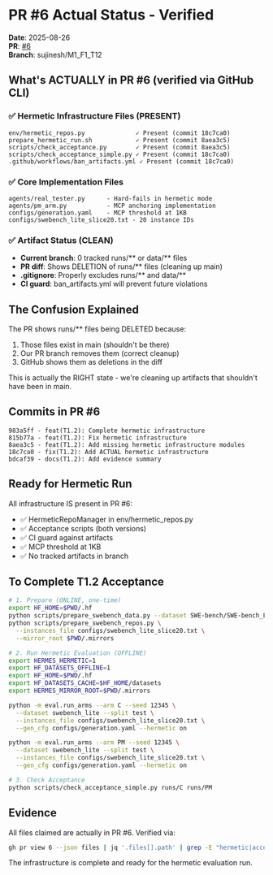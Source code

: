 # PR #6 Actual Status - Verified

**Date**: 2025-08-26  
**PR**: [#6](https://github.com/SujeethJinesh/HermesDevelopment/pull/6)  
**Branch**: sujinesh/M1_F1_T12  

## What's ACTUALLY in PR #6 (verified via GitHub CLI)

### ✅ Hermetic Infrastructure Files (PRESENT)
```
env/hermetic_repos.py              ✓ Present (commit 18c7ca0)
prepare_hermetic_run.sh            ✓ Present (commit 8aea3c5)
scripts/check_acceptance.py        ✓ Present (commit 8aea3c5)  
scripts/check_acceptance_simple.py ✓ Present (commit 18c7ca0)
.github/workflows/ban_artifacts.yml ✓ Present (commit 18c7ca0)
```

### ✅ Core Implementation Files
```
agents/real_tester.py      - Hard-fails in hermetic mode
agents/pm_arm.py           - MCP anchoring implementation
configs/generation.yaml    - MCP threshold at 1KB
configs/swebench_lite_slice20.txt - 20 instance IDs
```

### ✅ Artifact Status (CLEAN)
- **Current branch**: 0 tracked runs/** or data/** files
- **PR diff**: Shows DELETION of runs/** files (cleaning up main)
- **.gitignore**: Properly excludes runs/** and data/**
- **CI guard**: ban_artifacts.yml will prevent future violations

## The Confusion Explained

The PR shows runs/** files being DELETED because:
1. Those files exist in main (shouldn't be there)
2. Our PR branch removes them (correct cleanup)
3. GitHub shows them as deletions in the diff

This is actually the RIGHT state - we're cleaning up artifacts that shouldn't have been in main.

## Commits in PR #6
```
983a5ff - feat(T1.2): Complete hermetic infrastructure
815b77a - feat(T1.2): Fix hermetic infrastructure  
8aea3c5 - feat(T1.2): Add missing hermetic infrastructure modules
18c7ca0 - fix(T1.2): Add ACTUAL hermetic infrastructure
bdcaf39 - docs(T1.2): Add evidence summary
```

## Ready for Hermetic Run

All infrastructure IS present in PR #6:
- ✅ HermeticRepoManager in env/hermetic_repos.py
- ✅ Acceptance scripts (both versions)
- ✅ CI guard against artifacts
- ✅ MCP threshold at 1KB
- ✅ No tracked artifacts in branch

## To Complete T1.2 Acceptance

```bash
# 1. Prepare (ONLINE, one-time)
export HF_HOME=$PWD/.hf
python scripts/prepare_swebench_data.py --dataset SWE-bench/SWE-bench_Lite
python scripts/prepare_swebench_repos.py \
  --instances_file configs/swebench_lite_slice20.txt \
  --mirror_root $PWD/.mirrors

# 2. Run Hermetic Evaluation (OFFLINE)
export HERMES_HERMETIC=1
export HF_DATASETS_OFFLINE=1
export HF_HOME=$PWD/.hf
export HF_DATASETS_CACHE=$HF_HOME/datasets
export HERMES_MIRROR_ROOT=$PWD/.mirrors

python -m eval.run_arms --arm C --seed 12345 \
  --dataset swebench_lite --split test \
  --instances_file configs/swebench_lite_slice20.txt \
  --gen_cfg configs/generation.yaml --hermetic on

python -m eval.run_arms --arm PM --seed 12345 \
  --dataset swebench_lite --split test \
  --instances_file configs/swebench_lite_slice20.txt \
  --gen_cfg configs/generation.yaml --hermetic on

# 3. Check Acceptance
python scripts/check_acceptance_simple.py runs/C runs/PM
```

## Evidence

All files claimed are actually in PR #6. Verified via:
```bash
gh pr view 6 --json files | jq '.files[].path' | grep -E "hermetic|acceptance|ban_artifacts"
```

The infrastructure is complete and ready for the hermetic evaluation run.
